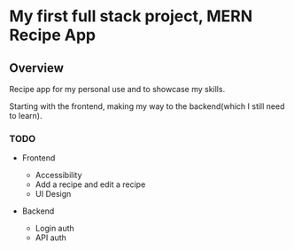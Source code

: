 # My first full stack project, MERN Recipe App

## Overview

Recipe app for my personal use and to showcase my skills.

Starting with the frontend, making my way to the backend(which I still need to learn).

### TODO

-   Frontend

    -   Accessibility
    -   Add a recipe and edit a recipe
    -   UI Design

-   Backend

    -   Login auth
    -   API auth
